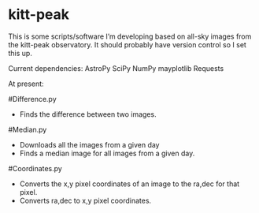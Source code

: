# kitt-peak

This is some scripts/software I’m developing based on all-sky images from the kitt-peak observatory. It should probably have version control so I set this up.

Current dependencies:
AstroPy
SciPy
NumPy
mayplotlib
Requests

At present:

#Difference.py
- Finds the difference between two images.

#Median.py
- Downloads all the images from a given day
- Finds a median image for all images from a given day.

#Coordinates.py
- Converts the x,y pixel coordinates of an image to the ra,dec for that pixel.
- Converts ra,dec to x,y pixel coordinates.